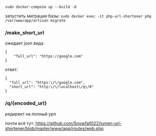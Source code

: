 `sudo docker-compose up --build -d`

запустить миграции базы:
`sudo docker exec -it php-url-shortener php /var/www/app/artisan migrate`

### /make_short_url
ожидает json вида
```
{
	"full_url": "https://google.com"
}
```
ответ:
```
{
  "full_url": "https:\/\/google.com",
  "short_url": "http:\/\/localhost\/q\/8"
}
```

### /q/{encoded_url}
редирект на полный урл


почти всё тут: https://github.com/Snowfall022/lumen-url-shortener/blob/master/www/app/routes/web.php
